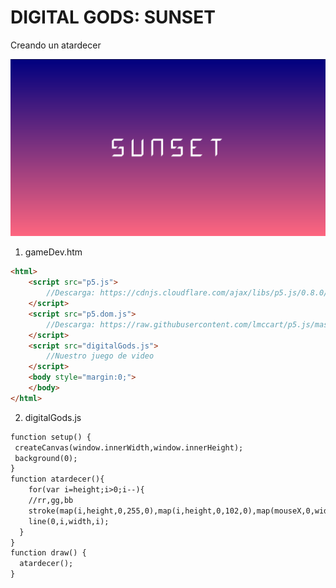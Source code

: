 # DIGITAL GODS: SUNSET
Creando un atardecer

![digitalGods](https://github.com/nicolasbaez/digitalGods/blob/master/portada.png)

1. gameDev.htm
```html
<html>
    <script src="p5.js">
        //Descarga: https://cdnjs.cloudflare.com/ajax/libs/p5.js/0.8.0/p5.js
    </script>
    <script src="p5.dom.js">
        //Descarga: https://raw.githubusercontent.com/lmccart/p5.js/master/lib/addons/p5.dom.js
    </script>
    <script src="digitalGods.js">
        //Nuestro juego de video
    </script>
    <body style="margin:0;">
    </body>
</html>
```
2. digitalGods.js
```html
function setup() {
 createCanvas(window.innerWidth,window.innerHeight);
 background(0);
}
function atardecer(){
    for(var i=height;i>0;i--){
    //rr,gg,bb
    stroke(map(i,height,0,255,0),map(i,height,0,102,0),map(mouseX,0,width,0,255));
    line(0,i,width,i);
  }
}
function draw() {
  atardecer();
}
```
